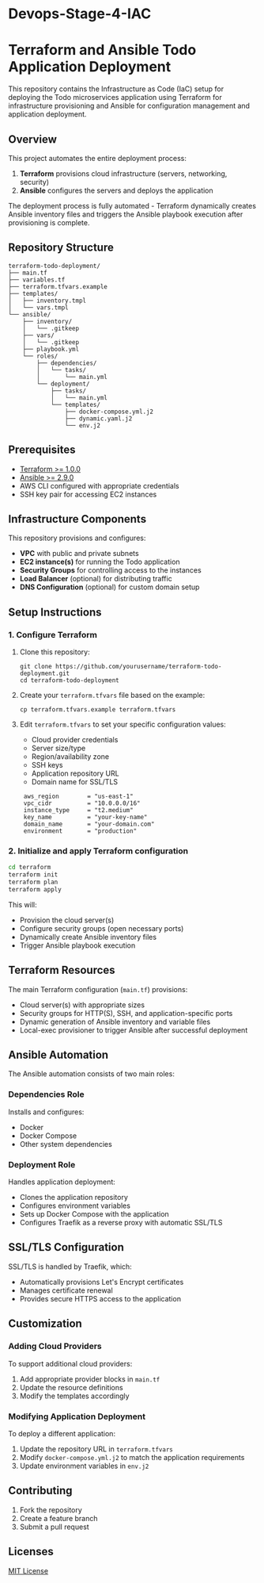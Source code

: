 # Devops-Stage-4-IAC

# Terraform and Ansible Todo Application Deployment

This repository contains the Infrastructure as Code (IaC) setup for deploying the Todo microservices application using Terraform for infrastructure provisioning and Ansible for configuration management and application deployment.

## Overview

This project automates the entire deployment process:

1. **Terraform** provisions cloud infrastructure (servers, networking, security)
2. **Ansible** configures the servers and deploys the application

The deployment process is fully automated - Terraform dynamically creates Ansible inventory files and triggers the Ansible playbook execution after provisioning is complete.

## Repository Structure

```
terraform-todo-deployment/
├── main.tf
├── variables.tf
├── terraform.tfvars.example
├── templates/
│   ├── inventory.tmpl
│   └── vars.tmpl
└── ansible/
    ├── inventory/
    │   └── .gitkeep
    ├── vars/
    │   └── .gitkeep
    ├── playbook.yml
    └── roles/
        ├── dependencies/
        │   └── tasks/
        │       └── main.yml
        └── deployment/
            ├── tasks/
            │   └── main.yml
            └── templates/
                ├── docker-compose.yml.j2
                ├── dynamic.yaml.j2
                └── env.j2
```

## Prerequisites

- [Terraform >= 1.0.0](https://developer.hashicorp.com/terraform/tutorials/aws-get-started/install-cli)
- [Ansible >= 2.9.0](https://docs.ansible.com/ansible/latest/installation_guide/intro_installation.html#installing-and-upgrading-ansible-with-pip)
- AWS CLI configured with appropriate credentials
- SSH key pair for accessing EC2 instances

## Infrastructure Components

This repository provisions and configures:

- **VPC** with public and private subnets
- **EC2 instance(s)** for running the Todo application
- **Security Groups** for controlling access to the instances
- **Load Balancer** (optional) for distributing traffic
- **DNS Configuration** (optional) for custom domain setup


## Setup Instructions

### 1. Configure Terraform

1. Clone this repository:
   ```
   git clone https://github.com/yourusername/terraform-todo-deployment.git
   cd terraform-todo-deployment
   ```

2. Create your `terraform.tfvars` file based on the example:
   ```
   cp terraform.tfvars.example terraform.tfvars
   ```

3. Edit `terraform.tfvars` to set your specific configuration values:
   - Cloud provider credentials
   - Server size/type
   - Region/availability zone
   - SSH keys
   - Application repository URL
   - Domain name for SSL/TLS

   ```hcl
    aws_region        = "us-east-1"
    vpc_cidr          = "10.0.0.0/16"
    instance_type     = "t2.medium"
    key_name          = "your-key-name"
    domain_name       = "your-domain.com"
    environment       = "production"
    ```

### 2. Initialize and apply Terraform configuration

```bash
cd terraform
terraform init
terraform plan
terraform apply
```

This will:
- Provision the cloud server(s)
- Configure security groups (open necessary ports)
- Dynamically create Ansible inventory files
- Trigger Ansible playbook execution

## Terraform Resources

The main Terraform configuration (`main.tf`) provisions:

- Cloud server(s) with appropriate sizes
- Security groups for HTTP(S), SSH, and application-specific ports
- Dynamic generation of Ansible inventory and variable files
- Local-exec provisioner to trigger Ansible after successful deployment

## Ansible Automation

The Ansible automation consists of two main roles:

### Dependencies Role

Installs and configures:
- Docker
- Docker Compose
- Other system dependencies

### Deployment Role

Handles application deployment:
- Clones the application repository
- Configures environment variables
- Sets up Docker Compose with the application
- Configures Traefik as a reverse proxy with automatic SSL/TLS

## SSL/TLS Configuration

SSL/TLS is handled by Traefik, which:
- Automatically provisions Let's Encrypt certificates
- Manages certificate renewal
- Provides secure HTTPS access to the application

## Customization

### Adding Cloud Providers

To support additional cloud providers:
1. Add appropriate provider blocks in `main.tf`
2. Update the resource definitions
3. Modify the templates accordingly

### Modifying Application Deployment

To deploy a different application:
1. Update the repository URL in `terraform.tfvars`
2. Modify `docker-compose.yml.j2` to match the application requirements
3. Update environment variables in `env.j2`

## Contributing

1. Fork the repository
2. Create a feature branch
3. Submit a pull request

## Licenses

[MIT License](LICENSE)
